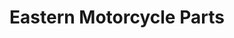 ---
title: "Eastern Motorcycle Parts"
url: /blackville/eastern-motorcycle-parts/
shop: Großhandel
---